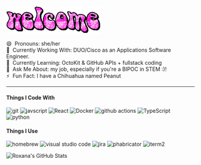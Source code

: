 ![](https://github.com/axorna/axorna/blob/main/text.gif?raw=true)

😄 &nbsp;Pronouns: she/her \
🔭 &nbsp;Currently Working With: DUO/Cisco as an Applications Software Engineer. \
🌱 &nbsp;Currently Learning: OctoKit & GitHub APIs + fullstack coding \
💬 &nbsp;Ask Me About: my job, especially if you're a BIPOC in STEM :)! \
⚡&nbsp; Fun Fact: I have a Chihuahua named Peanut

---
<h4>Things I Code With</h4>
<p>
  <img alt="git" src="https://img.shields.io/badge/-Git-F05032?style=flat-square&logo=git&logoColor=white" />
  <img alt="javscript" src="https://img.shields.io/badge/-Javascript-F7DF1E?style=flat-square&logo=javascript&logoColor=black" />
  <img alt="React" src="https://img.shields.io/badge/-React-45b8d8?style=flat-square&logo=react&logoColor=white" />
  <img alt="Docker" src="https://img.shields.io/badge/-Docker-46a2f1?style=flat-square&logo=docker&logoColor=white" />
  <img alt="github actions" src="https://img.shields.io/badge/-Github_Actions-2088FF?style=flat-square&logo=github-actions&logoColor=white" />
  <img alt="TypeScript" src="https://img.shields.io/badge/-TypeScript-007ACC?style=flat-square&logo=typescript&logoColor=white" />
  <img alt="python" src="https://img.shields.io/badge/-Python-3776AB?style=flat-square&logo=python&logoColor=white" />
</p>
<h4>Things I Use</h4>
<p>
  <img alt="homebrew" src="https://img.shields.io/badge/-Homebrew-FBB040?style=flat-square&logo=homebrew&logoColor=black" />
  <img alt="visual studio code" src="https://img.shields.io/badge/-Visual_Studio_Code-007ACC?style=flat-square&logo=visualstudiocode&logoColor=white" />  
  <img alt="jira" src="https://img.shields.io/badge/-Jira-0052CC?style=flat-square&logo=jira&logoColor=white" />
  <img alt="phabricator" src="https://img.shields.io/badge/-Phabricator-4A5F88?style=flat-square&logo=phabricator&logoColor=white" />
  <img alt="iterm2" src="https://img.shields.io/badge/-iTerm2-000000?style=flat-square&logo=iterm2&logoColor=white" />

 </p>

 ![Roxana's GitHub Stats](https://github-readme-stats.vercel.app/api?username=axorna&show_icons=true&hide_rank=true&theme=omni&show=reviews&hide=stars&custom_title=Roxana's&nbsp;Stats)

<!--
**axorna/axorna** is a ✨ _special_ ✨ repository because its `README.md` (this file) appears on your GitHub profile.

Here are some ideas to get you started:
-->
